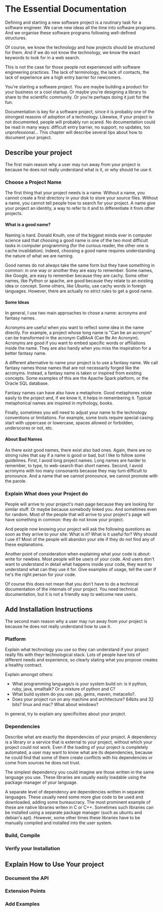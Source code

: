 # The Essential Documentation

Defining and starting a new software project is a routinary task for a software engineer.
We carve new ideas all the time into software programs.
And we organise these software programs following well-defined structures.

Of course, we know the technology and how projects should be structured for them.
And if we do not know the technology, we know the exact keywords to look for in a web search.

This is not the case for those people not experienced with software engineering practices.
The lack of terminology, the lack of contacts, the lack of experience are a high entry barrier for newcomers.

You're starting a software project.
You are maybe building a product for your business or a cool startup.
Or maybe you're designing a library to share to the scientific community.
Or you're perhaps doing it just for the fun.

Documentation is key for a software project, since it is probably one of the strongest reasons of adoption of a technology.
Likewise, if your project is not documented, people will probably run scared.
No documentation could be read in many ways: difficult entry barrier, no support, no updates, too unprofessional...
This chapter will describe several tips about how to document your project.

## Describe your project

The first main reason why a user may run away from your project is because he does not really understand what is it, or why should he use it.

### Choose a Project Name

The first thing that your project needs is a name.
Without a name, you cannot create a first directory in your disk to store your source files.
Without a name, you cannot tell people how to search for your project.
A name give your project an identity, a way to refer to it and to differentiate it from other projects.

#### What is a good name?

Naming is hard.
Donald Knuth, one of the biggest minds ever in computer science said that choosing a good name is one of the two most difficult tasks in computer programming (for the curious reader, the other one is cache invalidation).
Indeed, choosing a good name requires understanding the nature of what we are naming.

Good names do not always take the same form but they have something in common: in one way or another they are easy to remember.
Some names, like Google, are easy to remember because they are cachy.
Some other names, like Python or apache, are good because they relate to an existing idea or concept.
Some others, like Ubuntu, use cachy words in foreign languages.
However, there are actually no strict rules to get a good name.

#### Some Ideas

In general, I use two main approaches to chose a name: acronyms and fantasy names.

Acronyms are useful when you want to reflect some idea in the name directly.
For example, a project whose long name is "Can be an acronym" can be transformed in the acronym CaBAnA (Can Be An Acronym).
Acronyms are good if you want to embed specific words or affiliations inside the name.
They are also handy when you miss the inspiration for a better fantasy name.

A different alternative to name your project is to use a fantasy name.
We call fantasy names those names that are not necessarily forged like the acronyms.
Instead, a fantasy name is taken or inspired from existing concepts.
Some examples of this are the Apache Spark platform, or the Oracle SQL database.

Fantasy names can have also have a metaphore.
Good metaphores relate easily to the project and, if we know it, it helps in remembering it.
Typical metaphorical names are inspired in mythology, books.

Finally, sometimes you will need to adjust your name to the technology conventions or limitations.
For example, some tools require special casing: start with uppercase or lowercase, spaces allowed or forbidden, underscores or not, etc.

#### About Bad Names

As there exist good names, there exist also bad ones.
Again, there are no strong rules that say if a name is good or bad, but I like to follow some guidelines.
First, I avoid long project names.
Long names are harder to remember, to type, to web-search than short names. 
Second, I avoid acronyms with too many consonants because they may turn difficult to pronounce.
And a name that we cannot pronounce, we cannot promote with the parole.

### Explain What does your Project do

People will arrive to your project's main page because they are looking for similar stuff. Or maybe because somebody linked you. And sometimes even for random.
Most of the people that will arrive to your project's page will have something in common: they do not know your project.

And people now knowing your project will ask the following questions as soon as they arrive to your site: What is it? What is it useful for? Why should I use it?
Most of the people will abandon your site if they do not find any of these explanations.

Another point of consideration when explaining what your code is about: write for newbies. Most people will be users of your code. And users don't want to understand in detail what happens inside your code, they want to understand what can they use it for. Give examples of usage, tell the user if he's the right person for your code.

Of course this does not mean that you don't have to do a technical documentation of the internals of your project. You need technical documentation, but it is not a friendly way to welcome new users.

## Add Installation Instructions

The second main reason why a user may run away from your project is because he does not really understand how to use it.

### Platform

Explain what technology you use so they can understand if your project really fits with theyr technological stack.
Lots of people have lots of different needs and experience, so clearly stating what you propose creates a healthy contract.

Explain amongst others:
- What programming language/s is your system build on: is it python, ruby, java, smalltalk? Or a mixture of python and C?
- What build system do you use: pip, gems, maven, metacello?.
- Does your project run on any machine and architecture? 64bits and 32 bits? linux and mac? What about windows?

In general, try to explain any specificities about your project.

### Dependencies

Describe what are exactly the dependencies of your project.
A dependency is a library or a service that is external to your project, without which your project could not work.
Even if the loading of your project is completely automated, a user may want to know what are its dependencies, because he could find that some of them create conflicts with his dependencies or come from sources he does not trust.

The simplest dependency you could imagine are those written in the same language you use. These libraries are usually easily loadable using the package manager of your language.

A separate level of dependency are dependencies written in separate languages. These usually need some more glue code to be used and downloaded, adding some bureaucracy. The most prominent example of these are native libraries writen in C or C++. Sometimes such libraries can be installed using a separate package manager (such as ubuntu and debian's apt). However, some other times these libraries have to be manually compiled and installed into the user system.

### Build, Compile

### Verify your Installation

## Explain How to Use Your project

### Document the API

### Extension Points

### Add Examples